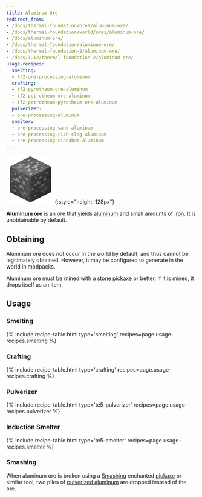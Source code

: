 ```yaml
---
title: Aluminum Ore
redirect_from:
- /docs/thermal-foundation/ores/aluminum-ore/
- /docs/thermal-foundation/world/ores/aluminum-ore/
- /docs/aluminum-ore/
- /docs/thermal-foundation/aluminum-ore/
- /docs/thermal-foundation-2/aluminum-ore/
- /docs/1.12/thermal-foundation-2/aluminum-ore/
usage-recipes:
  smelting:
  - tf2-ore-processing-aluminum
  crafting:
  - tf2-pyrotheum-ore-aluminum
  - tf2-petrotheum-ore-aluminum
  - tf2-petrotheum-pyrotheum-ore-aluminum
  pulverizer:
  - ore-processing-aluminum
  smelter:
  - ore-processing-sand-aluminum
  - ore-processing-rich-slag-aluminum
  - ore-processing-cinnabar-aluminum
---
```


![Aluminum ore](/assets/images/thermal-foundation-2/ore-aluminum.png){:style="height: 128px"}


**Aluminum ore** is an [ore](https://minecraft.gamepedia.com/Ore) that yields
[aluminum](/docs/1.12/thermal-foundation/aluminum-ingot/) and small amounts of
[iron](https://minecraft.gamepedia.com/Iron_Ingot). It is unobtainable by
default.


Obtaining
---------

Aluminum ore does not occur in the world by default, and thus cannot be
legitimately obtained. However, it may be configured to generate in the world in
modpacks.

Aluminum ore must be mined with a [stone
pickaxe](https://minecraft.gamepedia.com/Pickaxe) or better. If it is mined, it
drops itself as an item.


Usage
-----

### Smelting
{% include recipe-table.html type='smelting' recipes=page.usage-recipes.smelting %}

### Crafting
{% include recipe-table.html type='crafting' recipes=page.usage-recipes.crafting %}

### Pulverizer
{% include recipe-table.html type='te5-pulverizer' recipes=page.usage-recipes.pulverizer %}

### Induction Smelter
{% include recipe-table.html type='te5-smelter' recipes=page.usage-recipes.smelter %}

### Smashing
When aluminum ore is broken using a [Smashing](/docs/1.12/cofh-core/smashing/)
enchanted [pickaxe](https://minecraft.gamepedia.com/Pickaxe) or similar tool,
two piles of [pulverized
aluminum](/docs/1.12/thermal-foundation/pulverized-aluminum/) are dropped instead of
the ore.
